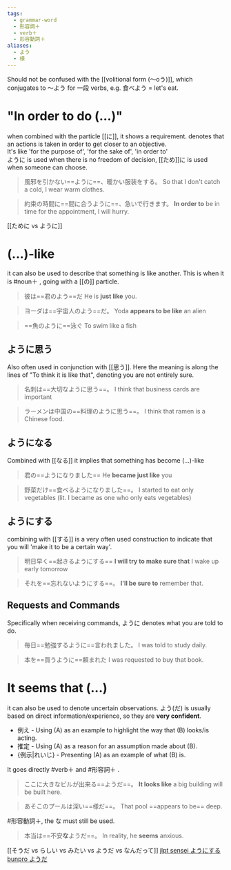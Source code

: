 ```yaml
---
tags:
  - grammar-word
  - 形容詞＋
  - verb＋
  - 形容動詞＋
aliases:
  - よう
  - 様
---
```

Should not be confused with the [[volitional form (〜oう)]], which conjugates to 〜よう for 一段 verbs, e.g. 食べよう = let's eat.

# "In order to do (...)"
when combined with the particle [[に]], it shows a requirement.
denotes that an actions is taken in order to get closer to an objective.  
It's like 'for the purpose of', 'for the sake of', 'in order to'  
ように is used when there is no freedom of decision, [[ため]]に is used when someone can choose.
> 風邪を引かない==ように==、暖かい服装をする。
> So that I don't catch a cold, I wear warm clothes.

>約束の時間に==間に合うように==、急いで行きます。
>**In order to** be in time for the appointment, I will hurry.

[[ために vs ように]]


# (...)-like
it can also be used to describe that something is like another. This is when it is #noun＋ , going with a [[の]] particle.
>彼は==君のよう==だ
>He is **just like** you.

>ヨーダは==宇宙人のよう==だ。
>Yoda **appears to be like** an alien

>==魚のように==泳ぐ
>To swim like a fish

## ように思う
Also often used in conjunction with [[思う]].
Here the meaning is along the lines of "To think it is like that", denoting you are not entirely sure.
>名刺は==大切なように思う==。
>I think that business cards are important

>ラーメンは中国の==料理のように思う==。
>I think that ramen is a Chinese food.
## ようになる
Combined with [[なる]] it implies that something has become (...)-like
>君の==ようになりました==
>He **became just like** you

>野菜だけ==食べるようになりました==。
>I started to eat only vegetables
>(lit. I became as one who only eats vegetables)

## ようにする
combining with [[する]] is a very often used construction to indicate that you will 'make it to be a certain way'.
>明日早く==起きるようにする==
>**I will try to make sure that** I wake up early tomorrow

>それを==忘れないようにする==。
>**I'll be sure to** remember that.

## Requests and Commands
Specifically when receiving commands, ように denotes what you are told to do.
>毎日==勉強するように==言われました。
>I was told to study daily.

>本を==買うように==頼まれた
>I was requested to buy that book.
# It seems that (...)
it can also be used to denote uncertain observations.
よう(だ) is usually based on direct information/experience, so they are **very confident**.
- 例え - Using (A) as an example to highlight the way that (B) looks/is acting.  
- 推定 - Using (A) as a reason for an assumption made about (B).  
- {例示|れいじ} - Presenting (A) as an example of what (B) is.

It goes directly #verb＋ and #形容詞＋ .
>ここに大きなビルが出来る==ようだ==。
>**It looks like** a big building will be built here.

>あそこのプールは深い==様だ==。
>That pool ==appears to be== deep.

#形容動詞＋, the な must still be used.
>本当は==不安**な**ようだ==。
>In reality, he **seems** anxious.

[[そうだ vs らしい vs みたい vs ようだ vs なんだって]]
[jlpt sensei ようにする](https://jlptsensei.com/learn-japanese-grammar/%E3%82%88%E3%81%86%E3%81%AB%E3%81%99%E3%82%8B-you-ni-suru-%E3%82%88%E3%81%86%E3%81%AB%E3%81%97%E3%81%A6%E3%81%84%E3%82%8B-meaning/)
[bunpro ようだ](https://bunpro.jp/grammar_points/%E3%82%88%E3%81%86%E3%81%A0)

